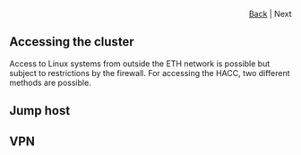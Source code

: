 <div id="readme" class="Box-body readme blob js-code-block-container">
<article class="markdown-body entry-content p-3 p-md-6" itemprop="text">
<p align="right">
<a href="https://github.com/fpgasystems/hacc">Back</a> | Next
</p>

# Accessing the cluster
Access to Linux systems from outside the ETH network is possible but subject to restrictions by the firewall. For accessing the HACC, two different methods are possible.

## Jump host

## VPN